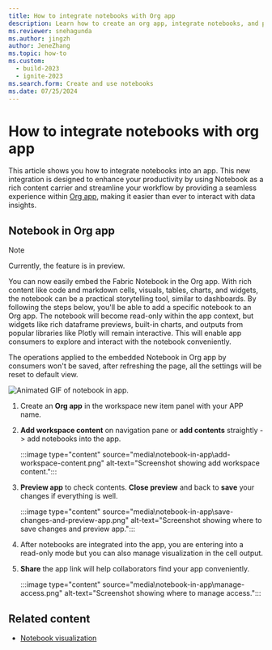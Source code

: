 ```yaml
---
title: How to integrate notebooks with Org app
description: Learn how to create an org app, integrate notebooks, and preview contents in the app.
ms.reviewer: snehagunda
ms.author: jingzh
author: JeneZhang
ms.topic: how-to
ms.custom:
  - build-2023
  - ignite-2023
ms.search.form: Create and use notebooks
ms.date: 07/25/2024
---
```


# How to integrate notebooks with org app

This article shows you how to integrate notebooks into an app. This new integration is designed to enhance your productivity by using Notebook as a rich content carrier and streamline your workflow by providing a seamless experience within [Org app](/power-bi/consumer/org-app-items/org-app-items), making it easier than ever to interact with data insights.  

## Notebook in Org app 

> [!NOTE]
> Currently, the feature is in preview.

You can now easily embed the Fabric Notebook in the Org app. With rich content like code and markdown cells, visuals, tables, charts, and widgets, the notebook can be a practical storytelling tool, similar to dashboards. By following the steps below, you'll be able to add a specific notebook to an Org app. The notebook will become read-only within the app context, but widgets like rich dataframe previews, built-in charts, and outputs from popular libraries like Plotly will remain interactive. This will enable app consumers to explore and interact with the notebook conveniently.

The operations applied to the embedded Notebook in Org app by consumers won't be saved, after refreshing the page, all the settings will be reset to default view.

![Animated GIF of notebook in app.](media/notebook-in-app/notebook-in-app.gif)

1. Create an **Org app** in the workspace new item panel with your APP name.

1. **Add workspace content** on navigation pane or **add contents** straightly -> add notebooks into the app.

    :::image type="content" source="media\notebook-in-app\add-workspace-content.png" alt-text="Screenshot showing add workspace content.":::

1. **Preview app** to check contents. **Close preview** and back to **save** your changes if everything is well.

    :::image type="content" source="media\notebook-in-app\save-changes-and-preview-app.png" alt-text="Screenshot showing where to save changes and preview app.":::

1. After notebooks are integrated into the app, you are entering into a read-only mode but you can also manage visualization in the cell output.

1. **Share** the app link will help collaborators find your app conveniently.

    :::image type="content" source="media\notebook-in-app\manage-access.png" alt-text="Screenshot showing where to manage access.":::

## Related content

- [Notebook visualization](notebook-visualization.md)
